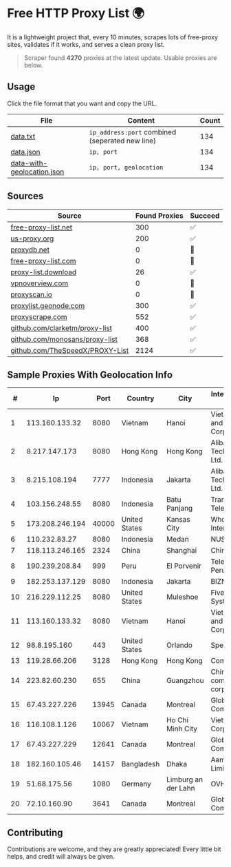 
# Free HTTP Proxy List 🌍

It is a lightweight project that, every 10 minutes, scrapes lots of free-proxy sites, validates if it works, and serves a clean proxy list.


> Scraper found **4270** proxies at the latest update. Usable proxies are below.

## Usage

Click the file format that you want and copy the URL.


|File|Content|Count|
|----|-------|-----|
|[data.txt](https://raw.githubusercontent.com/themiralay/Proxy-List-World/master/data.txt)|`ip_address:port` combined (seperated new line)|134|
|[data.json](https://raw.githubusercontent.com/themiralay/Proxy-List-World/master/data.json)|`ip, port`|134|
|[data-with-geolocation.json](https://raw.githubusercontent.com/themiralay/Proxy-List-World/master/data-with-geolocation.json)|`ip, port, geolocation`|134|

## Sources

|Source|Found Proxies|Succeed|
|------|-------------|-------|
|[free-proxy-list.net](https://free-proxy-list.net)|300|✅|
|[us-proxy.org](https://www.us-proxy.org)|200|✅|
|[proxydb.net](http://proxydb.net)|0|🚫|
|[free-proxy-list.com](https://free-proxy-list.com/?page=&port=&type%5B%5D=http&type%5B%5D=https&up_time=0&search=Search)|0|🚫|
|[proxy-list.download](https://www.proxy-list.download/HTTP)|26|✅|
|[vpnoverview.com](https://vpnoverview.com/privacy/anonymous-browsing/free-proxy-servers)|0|🚫|
|[proxyscan.io](https://www.proxyscan.io)|0|🚫|
|[proxylist.geonode.com](https://proxylist.geonode.com/api/proxy-list?limit=300&page=1&sort_by=lastChecked&sort_type=desc&protocols=http,https)|300|✅|
|[proxyscrape.com](https://api.proxyscrape.com/v2/?request=displayproxies&protocol=http&timeout=10000&country=all&ssl=all&anonymity=all)|552|✅|
|[github.com/clarketm/proxy-list](https://raw.githubusercontent.com/clarketm/proxy-list/master/proxy-list-raw.txt)|400|✅|
|[github.com/monosans/proxy-list](https://raw.githubusercontent.com/monosans/proxy-list/main/proxies/http.txt)|368|✅|
|[github.com/TheSpeedX/PROXY-List](https://raw.githubusercontent.com/TheSpeedX/PROXY-List/master/http.txt)|2124|✅|


## Sample Proxies With Geolocation Info

|#|Ip|Port|Country|City|Internet Service Provider|
|-|--|----|-------|----|-------------------------|
|1|113.160.133.32|8080|Vietnam|Hanoi|VietNam Post and Telecom Corporation|
|2|8.217.147.173|8080|Hong Kong|Hong Kong|Alibaba (US) Technology Co., Ltd.|
|3|8.215.108.194|7777|Indonesia|Jakarta|Alibaba (US) Technology Co., Ltd.|
|4|103.156.248.55|8080|Indonesia|Batu Panjang|Trans Media Telekomunikasi|
|5|173.208.246.194|40000|United States|Kansas City|WholeSale Internet|
|6|110.232.83.27|8080|Indonesia|Medan|NUSANET-MDN|
|7|118.113.246.165|2324|China|Shanghai|Chinanet|
|8|190.239.208.84|999|Peru|El Porvenir|Telefonica del Peru|
|9|182.253.137.129|8080|Indonesia|Jakarta|BIZNET|
|10|216.229.112.25|8080|United States|Muleshoe|Five Area Systems, LLC|
|11|113.160.133.32|8080|Vietnam|Hanoi|VietNam Post and Telecom Corporation|
|12|98.8.195.160|443|United States|Orlando|Spectrum|
|13|119.28.66.206|3128|Hong Kong|Hong Kong|ComsenzNet|
|14|223.82.60.230|655|China|Guangzhou|China Mobile communications corporation|
|15|67.43.227.226|13945|Canada|Montreal|GloboTech Communications|
|16|116.108.1.126|10067|Vietnam|Ho Chi Minh City|Viettel Corporation|
|17|67.43.227.229|12641|Canada|Montreal|GloboTech Communications|
|18|182.160.105.46|14157|Bangladesh|Dhaka|Aamra Networks Limited|
|19|51.68.175.56|1080|Germany|Limburg an der Lahn|OVH SAS|
|20|72.10.160.90|3641|Canada|Montreal|GloboTech Communications|



## Contributing

Contributions are welcome, and they are greatly appreciated! Every
little bit helps, and credit will always be given.

